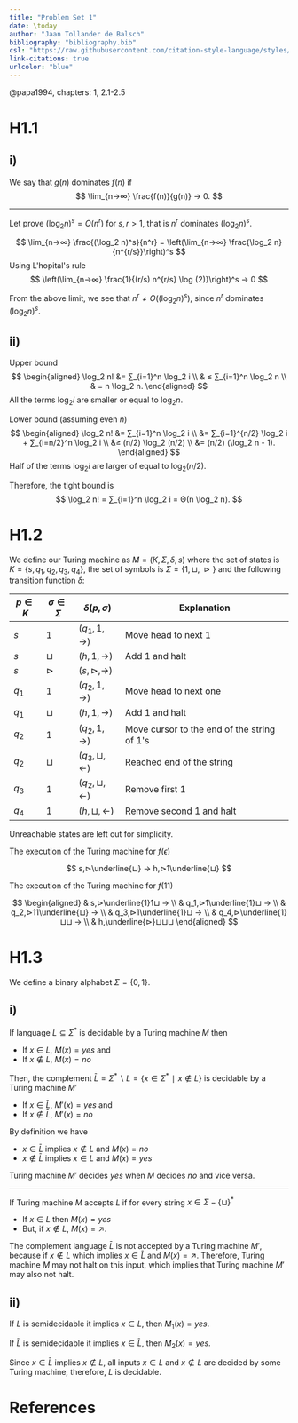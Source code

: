 ```yaml
---
title: "Problem Set 1"
date: \today
author: "Jaan Tollander de Balsch"
bibliography: "bibliography.bib"
csl: "https://raw.githubusercontent.com/citation-style-language/styles/master/harvard-anglia-ruskin-university.csl"
link-citations: true
urlcolor: "blue"
---
```

@papa1994, chapters: 1, 2.1-2.5

# H1.1
## i)
We say that $g(n)$ dominates $f(n)$ if 
$$
\lim_{n→∞} \frac{f(n)}{g(n)} → 0.
$$

---

Let prove $(\log_2 n)^s=O(n^r)$ for $s,r>1$, that is $n^r$ dominates $(\log_2 n)^s$.

$$
\lim_{n→∞} \frac{(\log_2 n)^s}{n^r} = \left(\lim_{n→∞} \frac{\log_2 n}{n^{r/s}}\right)^s
$$
Using L'hopital's rule
$$
\left(\lim_{n→∞} \frac{1}{(r/s) n^{r/s} \log (2)}\right)^s → 0
$$

From the above limit, we see that $n^r≠O((\log_2 n)^s)$, since $n^r$ dominates $(\log_2 n)^s.$


## ii)
Upper bound
$$
\begin{aligned}
\log_2 n! &= ∑_{i=1}^n \log_2 i \\
& ≤ ∑_{i=1}^n \log_2 n \\
& = n \log_2 n.
\end{aligned}
$$
All the terms $\log_2 i$ are smaller or equal to $\log_2 n$.

Lower bound (assuming even $n$)
$$
\begin{aligned}
\log_2 n! &= ∑_{i=1}^n \log_2 i \\
&= ∑_{i=1}^{n/2} \log_2 i + ∑_{i=n/2}^n \log_2 i \\
&≥ (n/2) \log_2 (n/2) \\
&= (n/2) (\log_2 n - 1).
\end{aligned}
$$
Half of the terms $\log_2 i$ are larger of equal to $\log_2 (n/2)$.

Therefore, the tight bound is
$$
\log_2 n! = ∑_{i=1}^n \log_2 i = Θ(n \log_2 n).
$$

# H1.2
We define our Turing machine as $M=(K,Σ,δ,s)$ where the set of states is $K=\{s,q_1,q_2,q_3,q_4\}$, the set of symbols is $Σ=\{1,⊔,⊳\}$ and the following transition function $δ$:

$p∈K$ | $σ∈Σ$ | $δ(p,σ)$ | Explanation
------|-------|--------- | -----------
$s$ | $1$ | $(q_1,1,→)$ | Move head to next 1
$s$ | $⊔$ | $(h,1,→)$ | Add 1 and halt
$s$ | $⊳$ | $(s,⊳,→)$
$q_1$ | $1$ | $(q_2,1,→)$ | Move head to next one
$q_1$ | $⊔$ | $(h,1,→)$ | Add 1 and halt
$q_2$ | $1$ | $(q_2,1,→)$ | Move cursor to the end of the string of 1's
$q_2$ | $⊔$ | $(q_3,⊔,←)$ | Reached end of the string
$q_3$ | $1$ | $(q_2,⊔,←)$ | Remove first 1
$q_4$ | $1$ | $(h,⊔,←)$ | Remove second 1 and halt

Unreachable states are left out for simplicity.

The execution of the Turing machine for $f(ϵ)$

$$
s,⊳\underline{⊔} → h,⊳1\underline{⊔}
$$

The execution of the Turing machine for $f(11)$

$$
\begin{aligned}
& s,⊳\underline{1}1⊔ → \\
& q_1,⊳1\underline{1}⊔ → \\
& q_2,⊳11\underline{⊔} → \\
& q_3,⊳1\underline{1}⊔ → \\
& q_4,⊳\underline{1}⊔⊔ → \\
& h,\underline{⊳}⊔⊔⊔ 
\end{aligned}
$$

# H1.3
We define a binary alphabet $Σ=\{0,1\}.$

## i)
If language $L⊆Σ^*$ is decidable by a Turing machine $M$ then 

* If $x∈L$, $M(x)=yes$ and
* If $x∉L$, $M(x)=no$

Then, the complement $\bar{L} = Σ^*∖L = \{x∈Σ^*∣x∉L\}$ is decidable by a Turing machine $M'$

* If $x∈\bar{L}$, $M'(x)=yes$ and
* If $x∉\bar{L}$, $M'(x)=no$

By definition we have

* $x∈\bar{L}$ implies $x∉L$ and $M(x)=no$
* $x∉\bar{L}$ implies $x∈L$ and $M(x)=yes$

Turing machine $M'$ decides $yes$ when $M$ decides $no$ and vice versa.

---

If Turing machine $M$ accepts $L$ if for every string $x∈{Σ-\{⊔\}}^*$

* If $x∈L$ then $M(x)=yes$ 
* But, if $x∉L$, $M(x)=↗$.

The complement language $\bar{L}$ is not accepted by a Turing machine $M'$, because if $x∉L$ which implies $x∈\bar{L}$ and $M(x)=↗$. Therefore, Turing machine $M$ may not halt on this input, which implies that Turing machine $M'$ may also not halt.


## ii)
If $L$ is semidecidable it implies $x∈L$, then $M_1(x)=yes$. 

If $\bar{L}$ is semidecidable it implies $x∈\bar{L}$, then $M_2(x)=yes$. 

Since $x∈\bar{L}$ implies $x∉L$, all inputs $x∈L$ and $x∉L$ are decided by some Turing machine, therefore, $L$ is decidable.

# References
